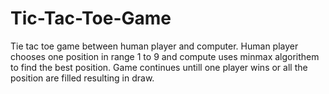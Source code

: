 # Tic-Tac-Toe-Game
Tie tac toe game between human player and computer.
Human player chooses one position in range 1 to 9 and compute uses minmax algorithem to find the best position.
Game continues untill one player wins or all the position are filled resulting in draw.
